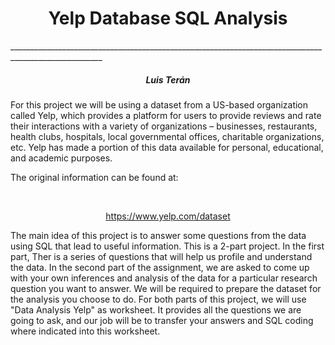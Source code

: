 <h1 align="center">Yelp Database SQL Analysis</h1> 
_____________________________________________________________________________________________________

<h5 align="center">Luis Terán</h5> 

For this project we will be using a dataset from a US-based organization called Yelp, which provides a platform for users to provide reviews and rate their interactions with a variety of organizations – businesses, restaurants, health clubs, hospitals, local governmental offices, charitable organizations, etc. Yelp has made a portion of this data available for personal, educational, and academic purposes.

The original information can be found at:

</br><center> https://www.yelp.com/dataset </center>

The main idea of this project is to answer some questions from the data using SQL that lead to useful information. This is a 2-part project. In the first part, Ther is a series of questions that will help us profile and understand the data. In the second part of the assignment, we are asked to come up with your own inferences and analysis of the data for a particular research question you want to answer. We will be required to prepare the dataset for the analysis you choose to do. For both parts of this project, we will use "Data Analysis Yelp" as worksheet. It provides all the questions we are going to ask, and our job will be to transfer your answers and SQL coding where indicated into this worksheet. 
